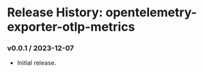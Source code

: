 # Release History: opentelemetry-exporter-otlp-metrics

### v0.0.1 / 2023-12-07

* Initial release.
